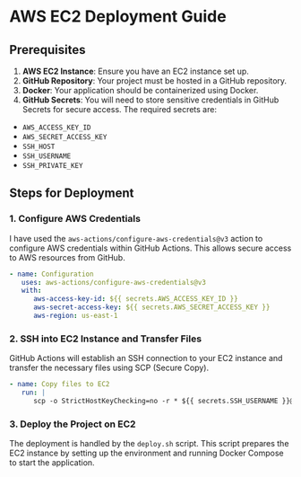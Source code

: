# AWS EC2 Deployment Guide

## Prerequisites

1. **AWS EC2 Instance**: Ensure you have an EC2 instance set up.
2. **GitHub Repository**: Your project must be hosted in a GitHub repository.
3. **Docker**: Your application should be containerized using Docker.
4. **GitHub Secrets**: You will need to store sensitive credentials in GitHub Secrets for secure access. The required secrets are:

- `AWS_ACCESS_KEY_ID`
- `AWS_SECRET_ACCESS_KEY`
- `SSH_HOST`
- `SSH_USERNAME`
- `SSH_PRIVATE_KEY`

## Steps for Deployment

### 1. Configure AWS Credentials

I have used the `aws-actions/configure-aws-credentials@v3` action to configure AWS credentials within GitHub Actions. This allows secure access to AWS resources from GitHub.

```yaml
- name: Configuration
   uses: aws-actions/configure-aws-credentials@v3
   with:
      aws-access-key-id: ${{ secrets.AWS_ACCESS_KEY_ID }}
      aws-secret-access-key: ${{ secrets.AWS_SECRET_ACCESS_KEY }}
      aws-region: us-east-1
```

### 2. SSH into EC2 Instance and Transfer Files

GitHub Actions will establish an SSH connection to your EC2 instance and transfer the necessary files using SCP (Secure Copy).

```yaml
- name: Copy files to EC2    
   run: |
      scp -o StrictHostKeyChecking=no -r * ${{ secrets.SSH_USERNAME }}@${{ secrets.SSH_HOST }}:/home/${{ secrets.SSH_USERNAME }}/app

```

### 3. Deploy the Project on EC2

The deployment is handled by the `deploy.sh` script. This script prepares the EC2 instance by setting up the environment and running Docker Compose to start the application.

